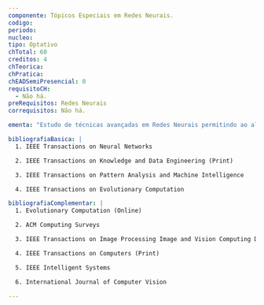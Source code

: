 ```yaml
---
componente: Tópicos Especiais em Redes Neurais.
codigo: 
periodo: 
nucleo: 
tipo: Optativo
chTotal: 60 
creditos: 4
chTeorica: 
chPratica: 
chEADSemiPresencial: 0
requisitoCH:
  - Não há.
preRequisitos: Redes Neurais
correquisitos: Não há.

ementa: "Estudo de técnicas avançadas em Redes Neurais permitindo ao aluno conhecer o estado da arte nesta área de pesquisa."

bibliografiaBasica: |
  1. IEEE Transactions on Neural Networks

  2. IEEE Transactions on Knowledge and Data Engineering (Print)

  3. IEEE Transactions on Pattern Analysis and Machine Intelligence

  4. IEEE Transactions on Evolutionary Computation

bibliografiaComplementar: |
  1. Evolutionary Computation (Online)

  2. ACM Computing Surveys

  3. IEEE Transactions on Image Processing Image and Vision Computing Data Mining and Knowledge Discovery (Dordrecht. Online)

  4. IEEE Transactions on Computers (Print)

  5. IEEE Intelligent Systems

  6. International Journal of Computer Vision

---
```

